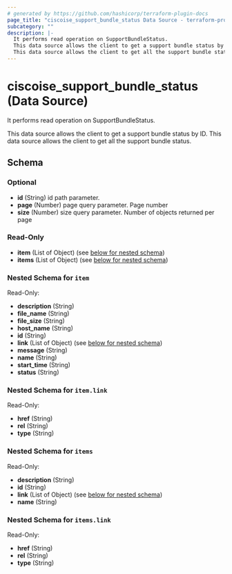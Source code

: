 ```yaml
---
# generated by https://github.com/hashicorp/terraform-plugin-docs
page_title: "ciscoise_support_bundle_status Data Source - terraform-provider-ciscoise"
subcategory: ""
description: |-
  It performs read operation on SupportBundleStatus.
  This data source allows the client to get a support bundle status by ID.
  This data source allows the client to get all the support bundle status.
---
```


# ciscoise_support_bundle_status (Data Source)

It performs read operation on SupportBundleStatus.

This data source allows the client to get a support bundle status by ID.
This data source allows the client to get all the support bundle status.



<!-- schema generated by tfplugindocs -->
## Schema

### Optional

- **id** (String) id path parameter.
- **page** (Number) page query parameter. Page number
- **size** (Number) size query parameter. Number of objects returned per page

### Read-Only

- **item** (List of Object) (see [below for nested schema](#nestedatt--item))
- **items** (List of Object) (see [below for nested schema](#nestedatt--items))

<a id="nestedatt--item"></a>
### Nested Schema for `item`

Read-Only:

- **description** (String)
- **file_name** (String)
- **file_size** (String)
- **host_name** (String)
- **id** (String)
- **link** (List of Object) (see [below for nested schema](#nestedobjatt--item--link))
- **message** (String)
- **name** (String)
- **start_time** (String)
- **status** (String)

<a id="nestedobjatt--item--link"></a>
### Nested Schema for `item.link`

Read-Only:

- **href** (String)
- **rel** (String)
- **type** (String)



<a id="nestedatt--items"></a>
### Nested Schema for `items`

Read-Only:

- **description** (String)
- **id** (String)
- **link** (List of Object) (see [below for nested schema](#nestedobjatt--items--link))
- **name** (String)

<a id="nestedobjatt--items--link"></a>
### Nested Schema for `items.link`

Read-Only:

- **href** (String)
- **rel** (String)
- **type** (String)


